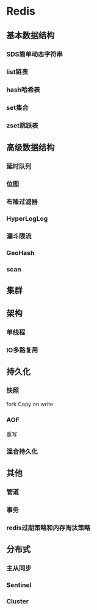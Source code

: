 # Redis
## 基本数据结构
### SDS简单动态字符串
### list链表
### hash哈希表
### set集合
### zset跳跃表
## 高级数据结构
### 延时队列
### 位图
### 布隆过滤器
### HyperLogLog
### 漏斗限流
### GeoHash
### scan
## 集群

## 架构
### 单线程
### IO多路复用
## 持久化
### 快照
fork Copy on write
### AOF
重写
### 混合持久化
## 其他
### 管道
### 事务
### redis过期策略和内存淘汰策略
## 分布式
### 主从同步
### Sentinel
### Cluster